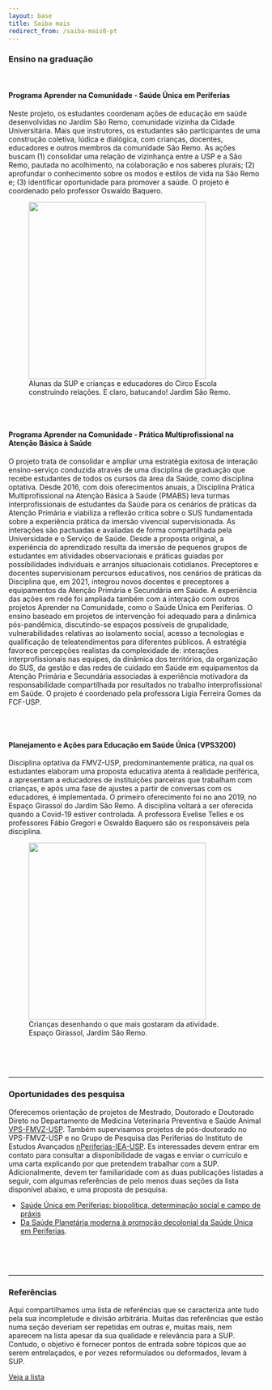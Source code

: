 ```yaml
---
layout: base
title: Saiba mais
redirect_from: /saiba-mais0-pt
---
```


### Ensino na graduação

<br>

#### Programa Aprender na Comunidade - Saúde Única em Periferias

Neste projeto, os estudantes coordenam ações de educação em saúde desenvolvidas no Jardim São Remo, comunidade vizinha da Cidade Universitária. Mais que instrutores, os estudantes são participantes de uma construção coletiva, lúdica e dialógica, com crianças, docentes, educadores e outros membros da comunidade São Remo. As ações buscam (1) consolidar uma relação de vizinhança entre a USP e a São Remo, pautada no acolhimento, na colaboração e nos saberes plurais; (2) aprofundar o conhecimento sobre os modos e estilos de vida na São Remo e; (3) identificar oportunidade para promover a saúde. O projeto é coordenado pelo professor Oswaldo Baquero. 

<figure>
<img src="{{root}}/assets/saiba-mais0/batuque.jpg" width=350 height=auto >
 <figcaption>Alunas da SUP e crianças e educadores do Circo Escola construindo relações. E claro, batucando! Jardim São Remo.</figcaption>
</figure>

<br>
<br>

#### Programa Aprender na Comunidade - Prática Multiprofissional na Atenção Básica à Saúde

O projeto trata de consolidar e ampliar uma estratégia exitosa de interação ensino-serviço conduzida através de uma disciplina de graduação que recebe estudantes de todos os cursos da área da Saúde, como disciplina optativa. Desde 2016, com dois oferecimentos anuais, a Disciplina Prática Multiprofissional na Atenção Básica à Saúde (PMABS) leva turmas interprofissionais de estudantes da Saúde para os cenários de práticas da Atenção Primária e viabiliza a reflexão crítica sobre o SUS fundamentada sobre a experiência prática da imersão vivencial supervisionada. As interações são pactuadas e avaliadas de forma compartilhada pela Universidade e o Serviço de Saúde. Desde a proposta original, a experiência do aprendizado resulta da imersão de pequenos grupos de estudantes em atividades observacionais e práticas guiadas por possibilidades individuais e arranjos situacionais cotidianos. Preceptores e docentes supervisionam percursos educativos, nos cenários de práticas da Disciplina que, em 2021, integrou novos docentes e preceptores a equipamentos da Atenção Primária e Secundária em Saúde. A experiência das ações em rede foi ampliada também com a interação com outros projetos Aprender na Comunidade, como o Saúde Única em Periferias. O ensino baseado em projetos de intervenção foi adequado para a dinâmica pós-pandêmica, discutindo-se espaços possíveis de grupalidade, vulnerabilidades relativas ao isolamento social, acesso a tecnologias e qualificação de teleatendimentos para diferentes públicos. A estratégia favorece percepções realistas da complexidade de: interações interprofissionais nas equipes, da dinâmica dos territórios, da organização do SUS, da gestão e das redes de cuidado em Saúde em equipamentos da Atenção Primária e Secundária associadas à experiência motivadora da responsabilidade compartilhada por resultados no trabalho interprofissional em Saúde. O projeto é coordenado pela professora Ligia Ferreira Gomes da FCF-USP.

<br>
<br>

#### Planejamento e Ações para Educação em Saúde Única (VPS3200)

Disciplina optativa da FMVZ-USP, predominantemente prática, na qual os estudantes elaboram uma proposta educativa atenta à realidade periférica, a apresentam a educadores de instituições parceiras que trabalham com crianças, e após uma fase de ajustes a partir de conversas com os educadores, é implementada. O primeiro oferecimento foi no ano 2019, no Espaço Girassol do Jardim São Remo. A disciplina voltará a ser oferecida quando a Covid-19 estiver controlada. A professora Evelise Telles e os professores Fábio Gregori e Oswaldo Baquero são os responsáveis pela disciplina.

<figure>
<img src="{{root}}/assets/saiba-mais0/disciplina.jpg" width=350 height=auto >
 <figcaption>Crianças desenhando o que mais gostaram da atividade. Espaço Girassol, Jardim São Remo.</figcaption>
</figure>

<br>
<br>
<br>

---

### Oportunidades des pesquisa

Oferecemos orientação de projetos de Mestrado, Doutorado e Doutorado Direto no Departamento de Medicina Veterinaria Preventiva e Saúde Animal [VPS-FMVZ-USP](http://vps2.fmvz.usp.br/). Também supervisamos projetos de pós-doutorado no VPS-FMVZ-USP e no Grupo de Pesquisa das Periferias do Instituto de Estudos Avançados [nPeriferias-IEA-USP](http://www.iea.usp.br/pesquisa/grupos-pesquisa/nperiferias). Es interessades devem entrar em contato para consultar a disponibilidade de vagas e enviar o currículo e uma carta explicando por que pretendem trabalhar com a SUP. Adicionalmente, devem ter familiaridade com as duas publicações listadas a seguir, com algumas referências de pelo menos duas seções da lista disponível abaixo, e uma proposta de pesquisa.

* [Saúde Única em Periferias: biopolítica, determinação social e campo de práxis](./publicacoes-{{page.lang}})
* [Da Saúde Planetária moderna à promoção decolonial da Saúde Única em Periferias](./publicacoes-{{page.lang}}).

<br>
<br>
<br>

---

### Referências

Aqui compartilhamos uma lista de referências que se caracteriza ante tudo pela sua incompletude e divisão arbitrária. Muitas das referências que estão numa seção deveriam ser repetidas em outras e, muitas mais, nem aparecem na lista apesar da sua qualidade e relevância para a SUP. Contudo, o objetivo é fornecer pontos de entrada sobre tópicos que ao serem entrelaçados, e por vezes reformulados ou deformados, levam à SUP. 

[Veja a lista](./saiba-mais-referencias-{{page.lang}})

